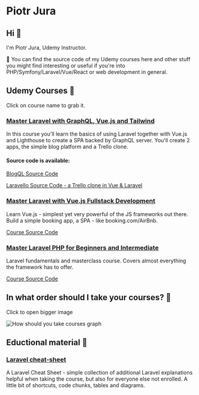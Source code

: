 # Piotr Jura

## Hi 👋

I'm Piotr Jura, Udemy Instructor.

🔭 You can find the source code of my Udemy courses here and other stuff you might find interesting or useful if you're into PHP/Symfony/Laravel/Vue/React or web development in general.

## Udemy Courses :school:

Click on course name to grab it.

### [Master Laravel with GraphQL, Vue.js and Tailwind](https://www.udemy.com/course/master-laravel-with-graphql-vuejs-and-tailwind/?referralCode=CE3B5297B3614EFA884A)

In this course you'll learn the basics of using Laravel together with Vue.js and Lighthouse to create a SPA backed by GraphQL server.
You'll create 2 apps, the simple blog platform and a Trello clone.

#### Source code is available:

[BlogQL Source Code](https://github.com/piotr-jura-udemy/laravel-graphql-vue-tailwind-course)

[Laravello Source Code - a Trello clone in Vue & Laravel](https://github.com/piotr-jura-udemy/laravel-graphql-course-trello-clone)

### [Master Laravel with Vue.js Fullstack Development](https://www.udemy.com/course/master-laravel-6-with-vuejs-fullstack-development/?couponCode=GITHUB)

Learn Vue.js - simplest yet very powerful of the JS frameworks out there. Build a simple booking app, a SPA - like booking.com/AirBnb.

[Course Source Code](https://github.com/piotr-jura-udemy/laravel-vue-spa-course)

### [Master Laravel PHP for Beginners and Intermediate](https://www.udemy.com/course/laravel-beginner-fundamentals/?couponCode=GITHUB)

Laravel fundamentals and masterclass course. Covers almost everything the framework has to offer.

[Course Source Code](https://github.com/piotr-jura-udemy/laravel-course)

## In what order should I take your courses? :rowboat:

Click to open bigger image

![How should you take courses graph](https://github.com/piotr-jura-udemy/piotr-jura-udemy/blob/master/What-Should-I-Learn.png)

## Eductional material :green_book:

### [Laravel cheat-sheet](https://github.com/piotr-jura-udemy/laravel-cheat-sheet)

A Laravel Cheat Sheet - simple collection of additional Laravel explanations helpful when taking the course, but also for everyone else not enrolled. A little bit of shortcuts, code chunks, tables and diagrams.
